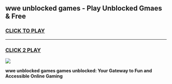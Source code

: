 
## wwe unblocked games - Play Unblocked Gmaes & Free
<h3>
<a href="https://news.freeplayer.one?title=wwe_unblocked_games&ref=16F">CLICK TO PLAY</a></h3>
<hr>

<h3>
<a href="https://news.freeplayer.one?title=wwe_unblocked_games&ref=16F">CLICK 2 PLAY</a>
  
</h3>

<a href="https://news.freeplayer.one?title=wwe_unblocked_games&ref=16F/"><img src="https://clearcache.store/games.png"></a>


**wwe unblocked games games unblocked: Your Gateway to Fun and Accessible Online Gaming**
